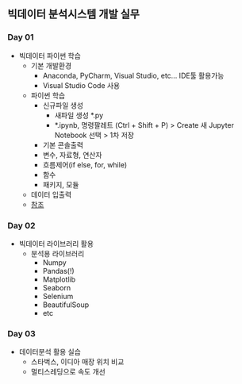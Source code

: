## 빅데이터 분석시스템 개발 실무

### Day 01
- 빅데이터 파이썬 학습
    - 기본 개발환경
        - Anaconda, PyCharm, Visual Studio, etc... IDE툴 활용가능
        - Visual Studio Code 사용
    - 파이썬 학습
        - 신규파일 생성
            - 새파일 생성 *.py
            - *.ipynb, 명령팔레트 (Ctrl + Shift + P) > Create 새 Jupyter Notebook 선택 > 1차 저장
        - 기본 콘솔출력
        - 변수, 자료형, 연산자
        - 흐름제어(if else, for, while)
        - 함수
        - 패키지, 모듈
    - 데이터 입출력
    - [참조](https://youneedawiki.com/app/page/1wj2NxUqCgWYBlHSk0U1_q2EYDnFX6LwO?p=1wsnKDXabPNexd77rGhjdBLAgdFtMhF5s)

### Day 02
- 빅데이터 라이브러리 활용
    - 분석용 라이브러리
        - Numpy
        - Pandas(!)
        - Matplotlib
        - Seaborn
        - Selenium
        - BeautifulSoup
        - etc

### Day 03
- 데이터분석 활용 실습
    - 스타벅스, 이디아 매장 위치 비교
    - 멀티스레딩으로 속도 개선